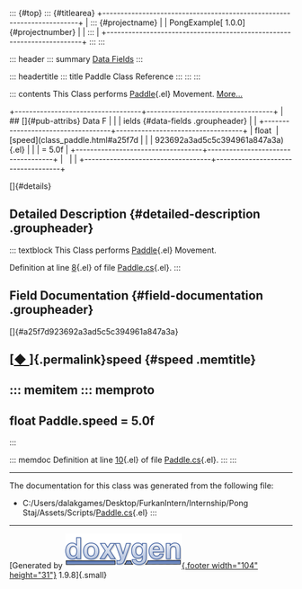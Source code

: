 ::: {#top}
::: {#titlearea}
+-----------------------------------------------------------------------+
| ::: {#projectname}                                                    |
| PongExample[ 1.0.0]{#projectnumber}                                   |
| :::                                                                   |
+-----------------------------------------------------------------------+
:::
:::

::: header
::: summary
[Data Fields](#pub-attribs)
:::

::: headertitle
::: title
Paddle Class Reference
:::
:::
:::

::: contents
This Class performs
[Paddle](class_paddle.html "This Class performs Paddle Movement."){.el}
Movement. [More\...](class_paddle.html#details)

+-----------------------------------+-----------------------------------+
| ## []{#pub-attribs} Data F        |                                   |
| ields {#data-fields .groupheader} |                                   |
+-----------------------------------+-----------------------------------+
| float                             | [speed](class_paddle.html#a25f7d  |
|                                   | 923692a3ad5c5c394961a847a3a){.el} |
|                                   | = 5.0f                            |
+-----------------------------------+-----------------------------------+
|                                   |                                   |
+-----------------------------------+-----------------------------------+

[]{#details}

## Detailed Description {#detailed-description .groupheader}

::: textblock
This Class performs
[Paddle](class_paddle.html "This Class performs Paddle Movement."){.el}
Movement.

Definition at line [8](_paddle_8cs_source.html#l00008){.el} of file
[Paddle.cs](_paddle_8cs_source.html){.el}.
:::

## Field Documentation {#field-documentation .groupheader}

[]{#a25f7d923692a3ad5c5c394961a847a3a}

## [[◆ ](#a25f7d923692a3ad5c5c394961a847a3a)]{.permalink}speed {#speed .memtitle}

::: memitem
::: memproto
  ---------------------------
  float Paddle.speed = 5.0f
  ---------------------------
:::

::: memdoc
Definition at line [10](_paddle_8cs_source.html#l00010){.el} of file
[Paddle.cs](_paddle_8cs_source.html){.el}.
:::
:::

------------------------------------------------------------------------

The documentation for this class was generated from the following file:

-   C:/Users/dalakgames/Desktop/FurkanIntern/Internship/Pong
    Staj/Assets/Scripts/[Paddle.cs](_paddle_8cs_source.html){.el}
:::

------------------------------------------------------------------------

[Generated by [![doxygen](doxygen.svg){.footer width="104"
height="31"}](https://www.doxygen.org/index.html) 1.9.8]{.small}
